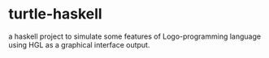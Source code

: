 # turtle-haskell
a haskell project to simulate some features of Logo-programming language using HGL as a graphical interface output.